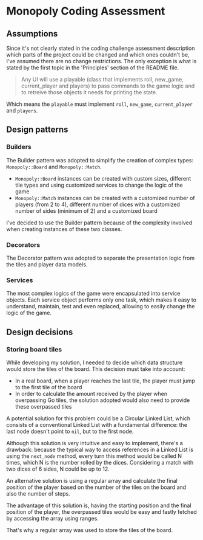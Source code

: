 # Monopoly Coding Assessment

## Assumptions

Since it's not clearly stated in the coding challenge assessment description which parts of the project could be changed and which ones couldn't be, I've assumed there are no change restrictions. The only exception is what is stated by the first topic in the 'Principles' section of the README file.

> Any UI will use a playable (class that implements roll, new_game, current_player and players) to pass commands to the game logic and to retreive those objects it needs for printing the state.

Which means the `playable` must implement `roll`, `new_game`, `current_player` and `players`.

## Design patterns

### Builders

The Builder pattern was adopted to simplify the creation of complex types: `Monopoly::Board` and `Monopoly::Match`.

- `Monopoly::Board` instances can be created with custom sizes, different tile types and using customized services to change the logic of the game
- `Monopoly::Match` instances can be created with a customized number of players (from 2 to 4), different number of dices with a customized number of sides (minimum of 2) and a customized board

I've decided to use the Builder pattern because of the complexity involved when creating instances of these two classes.

### Decorators

The Decorator pattern was adopted to separate the presentation logic from the tiles and player data models.

### Services

The most complex logics of the game were encapsulated into service objects. Each service object performs only one task, which makes it easy to understand, maintain, test and even replaced, allowing to easily change the logic of the game.

## Design decisions

### Storing board tiles

While developing my solution, I needed to decide which data structure would store the tiles of the board. This decision must take into account:

- In a real board, when a player reaches the last tile, the player must jump to the first tile of the board
- In order to calculate the amount received by the player when overpassing Go tiles, the solution adopted would also need to provide these overpassed tiles

A potential solution for this problem could be a Circular Linked List, which consists of a conventional Linked List with a fundamental difference: the last node doesn't point to `nil`, but to the first node.

Although this solution is very intuitive and easy to implement, there's a drawback: because the typical way to access references in a Linked List is using the `next_node` method, every turn this method would be called N times, which N is the number rolled by the dices. Considering a match with two dices of 6 sides, N could be up to 12.

An alternative solution is using a regular array and calculate the final position of the player based on the number of the tiles on the board and also the number of steps.

The advantage of this solution is, having the starting position and the final position of the player, the overpassed tiles would be easy and fastly fetched by accessing the array using ranges.

That's why a regular array was used to store the tiles of the board.
